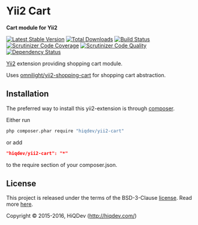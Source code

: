 Yii2 Cart
=========

**Cart module for Yii2**

[![Latest Stable Version](https://poser.pugx.org/hiqdev/yii2-cart/v/stable)](https://packagist.org/packages/hiqdev/yii2-cart)
[![Total Downloads](https://poser.pugx.org/hiqdev/yii2-cart/downloads)](https://packagist.org/packages/hiqdev/yii2-cart)
[![Build Status](https://img.shields.io/travis/hiqdev/yii2-cart.svg)](https://travis-ci.org/hiqdev/yii2-cart)
[![Scrutinizer Code Coverage](https://img.shields.io/scrutinizer/coverage/g/hiqdev/yii2-cart.svg)](https://scrutinizer-ci.com/g/hiqdev/yii2-cart/)
[![Scrutinizer Code Quality](https://img.shields.io/scrutinizer/g/hiqdev/yii2-cart.svg)](https://scrutinizer-ci.com/g/hiqdev/yii2-cart/)
[![Dependency Status](https://www.versioneye.com/php/hiqdev:yii2-cart/dev-master/badge.svg)](https://www.versioneye.com/php/hiqdev:yii2-cart/dev-master)

[Yii2](http://yiiframework.com) extension providing shopping cart module.

Uses [omnilight/yii2-shopping-cart](https://github.com/omnilight/yii2-shopping-cart) for shopping cart abstraction.

## Installation

The preferred way to install this yii2-extension is through [composer](http://getcomposer.org/download/).

Either run

```sh
php composer.phar require "hiqdev/yii2-cart"
```

or add

```json
"hiqdev/yii2-cart": "*"
```

to the require section of your composer.json.

## License

This project is released under the terms of the BSD-3-Clause [license](LICENSE).
Read more [here](http://choosealicense.com/licenses/bsd-3-clause).

Copyright © 2015-2016, HiQDev (http://hiqdev.com/)
